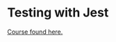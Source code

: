 # Testing with Jest

[Course found here.](https://www.linkedin.com/learning/learning-end-to-end-testing-with-jest/fundamentals-of-unit-tests?autoSkip=true&autoplay=true&resume=false)
